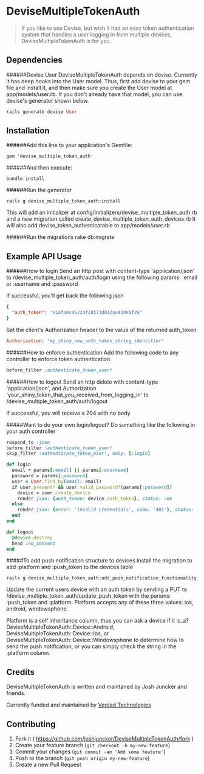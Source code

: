 # DeviseMultipleTokenAuth

> If you like to use Devise, but wish it had an easy token authentication system that handles a user logging in from multiple devices, DeviseMultipleTokenAuth is for you.

Dependencies
------
######Devise User
DeviseMultipleTokenAuth depends on devise.  Currently it has deep hooks into the User model.  Thus, first add devise to your gem file and install it, and then make sure you create the User model at app/models/user.rb.  If you don't already have that model, you can use devise's generator shown below.

```ruby
rails generate devise User
```

Installation
------

######Add this line to your application's Gemfile:

    gem 'devise_multiple_token_auth'

######And then execute:

    bundle install

######Run the generator

    rails g devise_multiple_token_auth:install
This will add an initializer at
  config/initializers/devise_multiple_token_auth.rb
and a new migration called
  create_devise_multiple_token_auth_devices.rb
It will also add devise_token_authenticatable to app/models/user.rb

######Run the migrations
    rake db:migrate

Example API Usage
------

######How to login
Send an http post with content-type 'application/json' to /devise_multiple_token_auth/auth/login using the following params: :email or :username and :password

If successful, you'll get back the following json

```json
{
  "auth_token": "a1afa8c4622af2d373d042aa43de5f26"
}
```

Set the client's Authorization header to the value of the returned auth_token

```ruby
Authorization: "my_shiny_new_auth_token_string_identifier"
```

######How to enforce authentication
Add the following code to any controller to enforce token authentication

```ruby
before_filter :authenticate_token_user!
```

######How to logout
Send an http delete with content-type 'application/json', and Authorization 'your_shiny_token_that_you_received_from_logging_in' to /devise_multiple_token_auth/auth/logout

If successful, you will receive a 204 with no body

#####Want to do your own login/logout?  Do something like the following in your auth controller

```ruby
respond_to :json
before_filter :authenticate_token_user!
skip_filter :authenticate_token_user!, only: [:login]

def login
  email = params[:email] || params[:username]
  password = params[:password]
  user = User.find_by(email: email)
  if user.present? && user.valid_password?(params[:password])
    device = user.create_device
    render json: {auth_token: device.auth_token}, status: :ok
  else
    render json: {error: 'Invalid credentials', code: '401'}, status: :unauthorized
  end
end

def logout
  @device.destroy
  head :no_content
end
```

#####To add push notification structure to devices
Install the migration to add :platform and :push_token to the devices table

    rails g devise_multiple_token_auth:add_push_notification_functionality

Update the current users device with an auth token by sending a PUT to /devise_multiple_token_auth/update_push_token with the params: :push_token and :platform.  Platform accepts any of these three values: ios, android, windowsphone.

Platform is a self inheritance column, thus you can ask a device if it is_a? DeviseMultipleTokenAuth::Device::Android, DeviseMultipleTokenAuth::Device::Ios, or DeviseMultipleTokenAuth::Device::Windowsphone to determine how to send the push notification, or you can simply check the string in the :platform column.

Credits
-------

DeviseMultipleTokenAuth is written and maintaned by Josh Juncker and friends.

Currently funded and maintained by [Verdad Technologies](http://verdadtech.com)


## Contributing

1. Fork it ( https://github.com/joshjuncker/DeviseMultipleTokenAuth/fork )
2. Create your feature branch (`git checkout -b my-new-feature`)
3. Commit your changes (`git commit -am 'Add some feature'`)
4. Push to the branch (`git push origin my-new-feature`)
5. Create a new Pull Request
